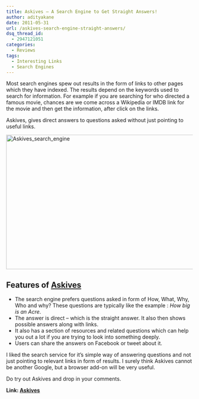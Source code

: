 ```yaml
---
title: Askives – A Search Engine to Get Straight Answers!
author: adityakane
date: 2011-05-31
url: /askives-search-engine-straight-answers/
dsq_thread_id:
  - 2947121051
categories:
  - Reviews
tags:
  - Interesting Links
  - Search Engines
---
```

Most search engines spew out results in the form of links to other pages which they have indexed. The results depend on the keywords used to search for information. For example if you are searching for who directed a famous movie, chances are we come across a Wikipedia or IMDB link for the movie and then get the information, after click on the links.

Askives, gives direct answers to questions asked without just pointing to useful links.

[<img style="background-image: none; padding-left: 0px; padding-right: 0px; display: inline; padding-top: 0px; border: 0px;" title="Askives_search_engine" src="http://cdn.devilsworkshop.org/files/2011/05/Askives_search_engine_thumb.png" border="0" alt="Askives_search_engine" width="570" height="363" />][1]

## Features of <a href="http://www.askives.com" onclick="_gaq.push(['_trackEvent', 'outbound-article', 'http://www.askives.com', 'Askives']);" >Askives</a>

  * The search engine prefers questions asked in form of How, What, Why, Who and why? These questions are typically like the example : *How big is an Acre*.
  * The answer is direct – which is the straight answer. It also then shows possible answers along with links.
  * It also has a section of resources and related questions which can help you out a lot if you are trying to look into something deeply.
  * Users can share the answers on Facebook or tweet about it.

I liked the search service for it’s simple way of answering questions and not just pointing to relevant links in form of results. I surely think Askives cannot be another Google, but a browser add-on will be very useful.

Do try out Askives and drop in your comments.

**Link: <a href="http://www.askives.com" onclick="_gaq.push(['_trackEvent', 'outbound-article', 'http://www.askives.com', 'Askives']);" >Askives</a>**

 [1]: http://cdn.devilsworkshop.org/files/2011/05/Askives_search_engine.png
